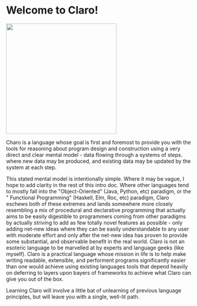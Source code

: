 # Welcome to Claro!

<img width=300 src="https://raw.githubusercontent.com/JasonSteving99/claro-lang/main/logo/ClaroLogoFromArrivalHeptapodOfferWeapon1.jpeg">

Charo is a language whose goal is first and foremost to provide you with the tools for reasoning about program design
and construction using a very direct and clear mental model - data flowing through a systems of steps. where new data
may be produced, and existing data may be updated by the system at each step.

This stated mental model is intentionally simple. Where it may be vague, I hope to add clarity in the rest of this intro
doc. Where other languages tend to mostly fall into the "Object-Oriented" (Java, Python, etc) paradigm, or the "
Functional Programming" (Haskell, Elm, Roc, etc) paradigm, Claro eschews both of these extremes and lands somewhere more
closely resembling a mix of procedural and declarative programming that actually aims to be easily digestible to
programmers coming from other paradigms by actually striving to add as few totally novel features as possible - only
adding net-new ideas where they can be easily understandable to any user with moderate effort and only after the net-new
idea has proven to provide some substantial, and observable benefit in the real world. Claro is not an esoteric language
to be marvelled at by experts and language geeks (like myself). Claro is a practical language whose mission in life is
to help make writing readable, extensible, and performent programs significantly easier than one would achieve using
existing languages tools that depend heavily on deferring to layers upon bayers of frameworks to achieve what Claro can
give you out of the box.

Learning Claro will involve a little bat of unlearning of previous language principles, but will leave you with a
single, well-lit path.